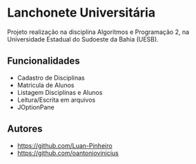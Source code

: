 
# Lanchonete Universitária


Projeto realização na disciplina Algoritmos e Programação 2, na Universidade Estadual do Sudoeste da Bahia (UESB).


## Funcionalidades

- Cadastro de Disciplinas
- Matricula de Alunos
- Listagem Disciplinas e Alunos
- Leitura/Escrita em arquivos
- JOptionPane


## Autores

- https://github.com/Luan-Pinheiro
- https://github.com/oantoniovinicius


